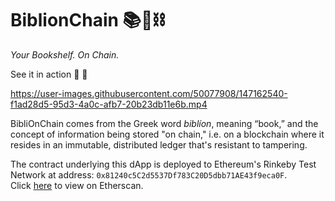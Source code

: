 # BiblionChain 📚🤝⛓
 *Your Bookshelf. On Chain.*  
 
See it in action 👀 📖

https://user-images.githubusercontent.com/50077908/147162540-f1ad28d5-95d3-4a0c-afb7-20b23db11e6b.mp4

BibliOnChain comes from the Greek word *biblíon*, meaning “book,” and the concept of information being stored "on chain," i.e. on a blockchain where it resides in an immutable, distributed ledger that's resistant to tampering.  

The contract underlying this dApp is deployed to Ethereum's Rinkeby Test Network at address: ```0x81240c5C2d5537Df783C20D5dbb71AE43f9eca0F```.  
Click [here](https://rinkeby.etherscan.io/address/0x81240c5C2d5537Df783C20D5dbb71AE43f9eca0F) to view on Etherscan.

